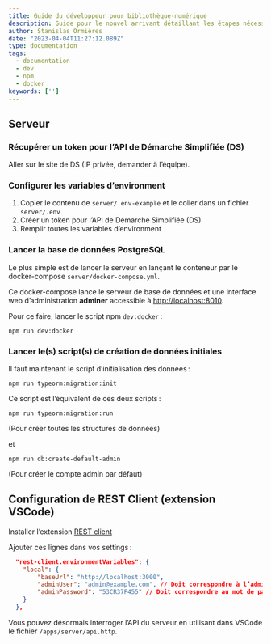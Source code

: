 ```yaml
---
title: Guide du développeur pour bibliothèque-numérique
description: Guide pour le nouvel arrivant détaillant les étapes nécessaires pour pouvoir travailler sur le projet
author: Stanislas Ormières
date: "2023-04-04T11:27:12.089Z"
type: documentation
tags:
  - documentation
  - dev
  - npm
  - docker
keywords: ['']
---
```


## Serveur

### Récupérer un token pour l’API de Démarche Simplifiée (DS)

Aller sur le site de DS (IP privée, demander à l’équipe).

### Configurer les variables d’environment

1. Copier le contenu de `server/.env-example` et le coller dans un fichier `server/.env`
2. Créer un token pour l’API de Démarche Simplifiée (DS)
3. Remplir toutes les variables d’environment

### Lancer la base de données PostgreSQL

Le plus simple est de lancer le serveur en lançant le conteneur par le docker-compose `server/docker-compose.yml`.

Ce docker-compose lance le serveur de base de données et une interface web d’administration **adminer** accessible à <http://localhost:8010>.

Pour ce faire, lancer le script npm `dev:docker` :

```console
npm run dev:docker
```

### Lancer le(s) script(s) de création de données initiales

Il faut maintenant le script d’initialisation des données :

```console
npm run typeorm:migration:init
```

Ce script est l’équivalent de ces deux scripts :

```console
npm run typeorm:migration:run
```

(Pour créer toutes les structures de données)

et

```console
npm run db:create-default-admin
```

(Pour créer le compte admin par défaut)

## Configuration de REST Client (extension VSCode)

Installer l’extension [REST client](https://marketplace.visualstudio.com/items?itemName=humao.rest-client)

Ajouter ces lignes dans vos settings :

```json
  "rest-client.environmentVariables": {
    "local": {
        "baseUrl": "http://localhost:3000",
        "adminUser": "admin@example.com", // Doit correspondre à l’admin que vous avez créé
        "adminPassword": "53CR37P455" // Doit correspondre au mot de passe de ce même utilisateur
    }
  },
```

Vous pouvez désormais interroger l’API du serveur en utilisant dans VSCode le fichier `/apps/server/api.http`.
